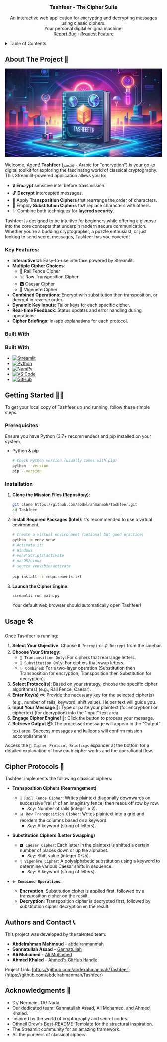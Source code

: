 <br />
<div align="center">
  <a href="https://github.com/abdelrahmanmah/Tashfeer">
  </a>

  <h3 align="center">Tashfeer - The Cipher Suite</h3>

  <p align="center">
    An interactive web application for encrypting and decrypting messages using classic ciphers.
    <br />
    Your personal digital enigma machine!
    <br />
    <a href="https://github.com/abdelrahmanmah/Tashfeer/issues">Report Bug</a>
    ·
    <a href="https://github.com/abdelrahmanmah/Tashfeer/issues">Request Feature</a>
  </p>
</div>

<!-- TABLE OF CONTENTS -->
<details>
  <summary>Table of Contents</summary>
  <ol>
    <li>
      <a href="#about-the-project">About The Project</a>
      <ul>
        <li><a href="#built-with">Built With</a></li>
      </ul>
    </li>
    <li>
      <a href="#getting-started">Getting Started</a>
      <ul>
        <li><a href="#prerequisites">Prerequisites</a></li>
        <li><a href="#installation">Installation</a></li>
      </ul>
    </li>
    <li><a href="#usage">Usage</a></li>
    <li><a href="#cipher-protocols">Cipher Protocols</a></li>
    <li><a href="#roadmap">Roadmap</a></li>
    <li><a href="#contributing">Contributing</a></li>
    <li><a href="#license">License</a></li>
    <li><a href="#authors-and-contact">Authors and Contact</a></li>
    <li><a href="#acknowledgments">Acknowledgments</a></li>
  </ol>
</details>

<!-- ABOUT THE PROJECT -->
## About The Project 🚀

![Tashfeer cover](./image2.png) <!-- TODO: Add a screenshot URL or path e.g. images/screenshot.png -->
<!-- If you deploy it, you can replace the GitHub link with the live URL -->

Welcome, Agent! **Tashfeer** (تشفير - Arabic for "encryption") is your go-to digital toolkit for exploring the fascinating world of classical cryptography. This Streamlit-powered application allows you to:

*   🔒 **Encrypt** sensitive intel before transmission.
*   🔓 **Decrypt** intercepted messages.
*   🔀 Apply **Transposition Ciphers** that rearrange the order of characters.
*   🔄 Employ **Substitution Ciphers** that replace characters with others.
*   ✨ Combine both techniques for **layered security**.

Tashfeer is designed to be intuitive for beginners while offering a glimpse into the core concepts that underpin modern secure communication. Whether you're a budding cryptographer, a puzzle enthusiast, or just looking to send secret messages, Tashfeer has you covered!

### Key Features:
*   **Interactive UI**: Easy-to-use interface powered by Streamlit.
*   **Multiple Cipher Choices**:
    *   🚧 Rail Fence Cipher
    *   📊 Row Transposition Cipher
    *   🅰️ Caesar Cipher
    *   🔑 Vigenère Cipher
*   **Combined Operations**: Encrypt with substitution then transposition, or decrypt in reverse order.
*   **Dynamic Key Inputs**: Tailor keys for each specific cipher.
*   **Real-time Feedback**: Status updates and error handling during operations.
*   **Cipher Briefings**: In-app explanations for each protocol.

### Built With

### Built With

* [![Streamlit][streamlit-badge]][streamlit-url]
* [![Python][python-badge]][python-url]
* [![NumPy][numpy-badge]][numpy-url]
* [![VS Code][vscode-badge]][vscode-url]
* [![GitHub][github-badge]][github-url]

[streamlit-badge]: https://img.shields.io/badge/Streamlit-FF4B4B?style=for-the-badge&logo=Streamlit&logoColor=white
[streamlit-url]: https://streamlit.io/
[python-badge]: https://img.shields.io/badge/Python-3776AB?style=for-the-badge&logo=python&logoColor=white
[python-url]: https://www.python.org/
[numpy-badge]: https://img.shields.io/badge/Numpy-013243?style=for-the-badge&logo=numpy&logoColor=white
[numpy-url]: https://numpy.org/
[vscode-badge]: https://img.shields.io/badge/VS_Code-007ACC?style=for-the-badge&logo=visual-studio-code&logoColor=white
[vscode-url]: https://code.visualstudio.com/
[github-badge]: https://img.shields.io/badge/GitHub-181717?style=for-the-badge&logo=github&logoColor=white
[github-url]: https://github.com/

<!-- GETTING STARTED -->
## Getting Started 🕵️‍♂️

To get your local copy of Tashfeer up and running, follow these simple steps.

### Prerequisites

Ensure you have Python (3.7+ recommended) and pip installed on your system.
*   Python & pip
    ```sh
    # Check Python version (usually comes with pip)
    python --version
    pip --version
    ```

### Installation

1.  **Clone the Mission Files (Repository)**:
    ```sh
    git clone https://github.com/abdelrahmanmah/Tashfeer.git
    cd Tashfeer
    ```
2.  **Install Required Packages (Intel)**:
    It's recommended to use a virtual environment.
    ```sh
    # Create a virtual environment (optional but good practice)
    python -m venv venv
    # Activate it:
    # Windows
    # venv\Scripts\activate
    # macOS/Linux
    # source venv/bin/activate

    pip install -r requirements.txt
    ```
3.  **Launch the Cipher Engine**:
    ```sh
    streamlit run main.py
    ```
    Your default web browser should automatically open Tashfeer!

<!-- USAGE EXAMPLES -->
## Usage 🛠️

Once Tashfeer is running:

1.  **Select Your Objective**: Choose `🔒 Encrypt` or `🔓 Decrypt` from the sidebar.
2.  **Choose Your Strategy**:
    *   `🔀 Transposition Only`: For ciphers that rearrange letters.
    *   `🔄 Substitution Only`: For ciphers that swap letters.
    *   `✨ Combined`: For a two-layer operation (Substitution then Transposition for encryption; Transposition then Substitution for decryption).
3.  **Select Protocol(s)**: Based on your strategy, choose the specific cipher algorithm(s) (e.g., Rail Fence, Caesar).
4.  **Enter Key(s) 🗝️**: Provide the necessary key for the selected cipher(s) (e.g., number of rails, keyword, shift value). Helper text will guide you.
5.  **Input Your Message 📝**: Type or paste your plaintext (for encryption) or ciphertext (for decryption) into the "Input" text area.
6.  **Engage Cipher Engine! 🚀**: Click the button to process your message.
7.  **Retrieve Output 📦**: The processed message will appear in the "Output" text area. Success messages and balloons will confirm mission accomplishment!

Access the `📖 Cipher Protocol Briefings` expander at the bottom for a detailed explanation of how each cipher works and the operational flow.

<!-- TODO: You'll want to take a screenshot of your app and save it in an `images` folder in your repo, then update the [product-screenshot] link above. -->
<!-- Example: ![Tashfeer Interface Screenshot](images/screenshot.png) -->
<!-- If you can create a GIF, that's even better! -->

<!-- CIPHER PROTOCOLS -->
## Cipher Protocols 📜

Tashfeer implements the following classical ciphers:

*   **Transposition Ciphers (Rearrangement)**
    *   `🚧 Rail Fence Cipher`: Writes plaintext diagonally downwards on successive "rails" of an imaginary fence, then reads off row by row.
        *   *Key*: Number of rails (integer ≥ 2).
    *   `📊 Row Transposition Cipher`: Writes plaintext into a grid and reorders the columns based on a keyword.
        *   *Key*: A keyword (string of letters).

*   **Substitution Ciphers (Letter Swapping)**
    *   `🅰️ Caesar Cipher`: Each letter in the plaintext is shifted a certain number of places down or up the alphabet.
        *   *Key*: Shift value (integer 0-25).
    *   `🔑 Vigenère Cipher`: A polyalphabetic substitution using a keyword to determine various Caesar shifts in sequence.
        *   *Key*: A keyword (string of letters).

*   **`✨ Combined Operations`**:
    *   **Encryption**: Substitution cipher is applied first, followed by a transposition cipher on the result.
    *   **Decryption**: Transposition cipher is decrypted first, followed by substitution cipher decryption on the result.


<!-- AUTHORS AND CONTACT -->
## Authors and Contact 📞

This project was developed by the talented team:

*   **Abdelrahman Mahmoud** - [abdelrahmanmah](https://github.com/abdelrahmanmah)
*   **Gannatullah Asaad** - [Gannatullah](https://github.com/GannaAsaad) <!-- TODO: Add Gannatullah's GitHub handle if available -->
*   **Ali Mohamed** - [Ali Mohamed](https://github.com/AliiiMohamedAliii) <!-- TODO: Add Ali's GitHub handle if available -->
*   **Ahmed Khaled** - [Ahmed's GitHub Handle](https://github.com/Holako22) <!-- TODO: Add Ahmed's GitHub handle if available -->

Project Link: [https://github.com/abdelrahmanmah/Tashfeer](https://github.com/abdelrahmanmah/Tashfeer)

<!-- ACKNOWLEDGMENTS -->
## Acknowledgments 🙏

*   Dr/ Nermein, TA/ Nada
*   Our dedicated team: Gannatullah Asaad, Ali Mohamed, and Ahmed Khaled.
*   Inspired by the world of cryptography and secret codes.
*   [Othneil Drew's Best-README-Template](https://github.com/othneildrew/Best-README-Template) for the structural inspiration.
*   The Streamlit community for an amazing framework.
*   All the pioneers of classical ciphers.
